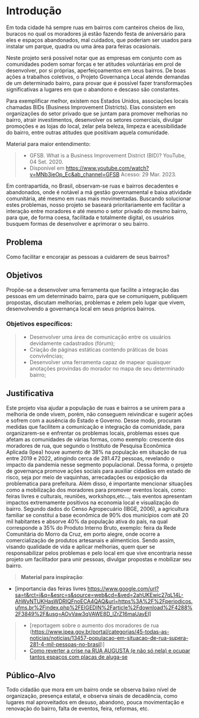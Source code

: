 # Introdução

   Em toda cidade há sempre ruas em bairros com canteiros cheios de lixo, buracos no qual os moradores já estão fazendo festa de aniversário para eles e espaços abandonados, mal cuidados, que poderiam ser usados para instalar um parque, quadra ou uma área para feiras ocasionais.

Neste projeto será possível notar que as empresas em conjunto com as comunidades podem somar forças e ter atitudes voluntárias em prol de desenvolver, por si próprias, aperfeiçoamentos em seus bairros. De boas ações a trabalhos coletivos, o Projeto Governança Local atende demandas de um determinado bairro, para provar que é possível fazer transformações significativas a lugares em que o abandono e descaso são constantes.

Para exemplificar melhor, existem nos Estados Unidos, associações locais chamadas BIDs (Business Improvement Districts). Elas consistem em organizações do setor privado que se juntam para promover melhorias no bairro, atrair investimentos, desenvolver os setores comerciais, divulgar promoções e as lojas do local, zelar pela beleza, limpeza e acessibilidade do bairro, entre outras atitudes que positivam aquela comunidade.
 
 Material para maior entendimento:
 > - GFSB. What is a Business Improvement District (BID)? YouTube, 04 Set. 2020.
 > - Disponível em <https://www.youtube.com/watch?v=MNb3ieOp_Ec&ab_channel=GFSB>
     Acesso: 29 Mar. 2023.
   
   Em contrapartida, no Brasil, observam-se ruas e bairros decadentes e abandonados, onde é notável a má gestão governamental e baixa atividade comunitária, até mesmo em ruas mais movimentadas. Buscando solucionar estes problemas, nosso projeto se baseará prioritariamente em facilitar a interação entre moradores e até mesmo o setor privado do mesmo bairro, para que, de forma coesa, facilitada e totalmente digital, os usuários busquem formas de desenvolver e aprimorar o seu bairro. 

## Problema

Como facilitar e encorajar as pessoas a cuidarem de seus bairros?

## Objetivos

Propõe-se a desenvolver uma ferramenta que facilite a integração das pessoas em um determinado bairro, para que se comuniquem, publiquem propostas, discutam melhorias, problemas e zelem pelo lugar que vivem, desenvolvendo a governança local em seus próprios bairros.

### Objetivos específicos: 
> - Desenvolver uma área de comunicação entre os usuários devidamente cadastrados (fórum);
> - Criação de páginas estáticas contendo práticas de boas convivências;
> - Desenvolver uma ferramenta capaz de mapear quaisquer anotações provindas do morador no mapa de seu determinado bairro;


## Justificativa

Este projeto visa ajudar a população de ruas e bairros a se unirem para a melhoria de onde vivem, porém, não conseguem reivindicar e sugerir ações e sofrem com a ausência do Estado e Governo. Desse modo, procuram medidas que facilitem a comunicação e integração da comunidade, para organizarem-se e enfrentar os problemas locais, problemas esses que afetam as comunidades de várias formas, como exemplo: crescente dos moradores de rua, que segundo o Instituto de Pesquisa Econômica Aplicada (Ipea) houve aumento de 38% na população em situação de rua entre 2019 e 2022, atingindo cerca de 281.472 pessoas, revelando o impacto da pandemia nesse segmento populacional. Dessa forma, o projeto de governança promove ações sociais para auxiliar cidadãos em estado de risco, seja por meio de vaquinhas, arrecadações ou exposição da problematica para prefeitura. Além disso, é importante mencionar situações como a mobilização dos moradores para promover eventos locais, como: feiras livres e culturais, reuniões, workshops,etc..., tais eventos apresentam impactos extremamente positivos na economia local e visualização do bairro. Segundo dados do Censo Agropecuário (IBGE, 2006), a agricultura familiar se constitui a base econômica de 90% dos municípios com até 20 mil habitantes e absorve 40% da população ativa do país, na qual corresponde a 35% do Produto Interno Bruto, exemplo: feira da Rede Comunitária do Morro da Cruz, em porto alegre, onde ocorre a comercialização de produtos artesanais e alimenticios. Sendo assim, visando qualidade de vida e aplicar melhorias, quem quer se responsabilizar pelos problemas e pelo local em que vive encontraria nesse projeto um facilitador para unir pessoas, divulgar propostas e mobilizar seu bairro.

> **Material para inspiração**:
- [importancia das feiras livres https://www.google.com/url?sa=t&rct=j&q=&esrc=s&source=web&cd=&ved=2ahUKEwic27qL14L-AhWyNTUKHasWDRIQFnoECA4QAQ&url=https%3A%2F%2Fperiodicos.ufms.br%2Findex.php%2FEIGEDIN%2Farticle%2Fdownload%2F4288%2F3849%2F&usg=AOvVaw3qVAWE8D_IZrZ16maUayEI]
> - [reportagem sobre o aumento dos moradores de rua (https://www.ipea.gov.br/portal/categorias/45-todas-as-noticias/noticias/13457-populacao-em-situacao-de-rua-supera-281-4-mil-pessoas-no-brasil)]
> - [Como reverter a crise na RUA AUGUSTA (e não só nela) e ocupar tantos espaços com placas de aluga-se](https://youtu.be/QsHJraQOgAQ)

## Público-Alvo

Todo cidadão que mora em um bairro onde se observa baixo nível de organização, presença estatal, e observa sinais de decadência, como lugares mal aproveitados em desuso, abandono, pouca movimentação e renovação do bairro, falta de eventos, feira, reformas, etc.

